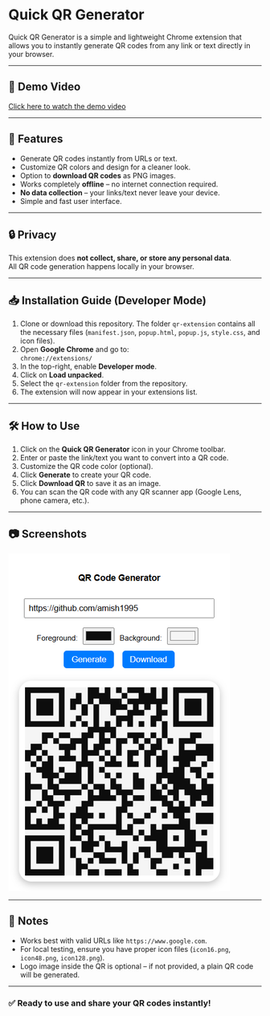 # Quick QR Generator

Quick QR Generator is a simple and lightweight Chrome extension that allows you to instantly generate QR codes from any link or text directly in your browser. 

---

## 🎥 Demo Video

[Click here to watch the demo video](image/Demo.mp4)

---

## 🚀 Features

- Generate QR codes instantly from URLs or text.  
- Customize QR colors and design for a cleaner look.  
- Option to **download QR codes** as PNG images.  
- Works completely **offline** – no internet connection required.  
- **No data collection** – your links/text never leave your device.  
- Simple and fast user interface.  

---

## 🔒 Privacy

This extension does **not collect, share, or store any personal data**.  
All QR code generation happens locally in your browser.

---

## 📥 Installation Guide (Developer Mode)

1. Clone or download this repository. The folder `qr-extension` contains all the necessary files (`manifest.json`, `popup.html`, `popup.js`, `style.css`, and icon files).  
2. Open **Google Chrome** and go to:  
   `chrome://extensions/`  
3. In the top-right, enable **Developer mode**.  
4. Click on **Load unpacked**.  
5. Select the `qr-extension` folder from the repository.  
6. The extension will now appear in your extensions list.  

---
## 🛠️ How to Use

1. Click on the **Quick QR Generator** icon in your Chrome toolbar.  
2. Enter or paste the link/text you want to convert into a QR code.  
3. Customize the QR code color (optional).  
4. Click **Generate** to create your QR code.  
5. Click **Download QR** to save it as an image.  
6. You can scan the QR code with any QR scanner app (Google Lens, phone camera, etc.).  

---

## 📷 Screenshots


![QR Generator Popup](image/ss.png)


---

## 📌 Notes

- Works best with valid URLs like `https://www.google.com`.  
- For local testing, ensure you have proper icon files (`icon16.png`, `icon48.png`, `icon128.png`).  
- Logo image inside the QR is optional – if not provided, a plain QR code will be generated.  

---

### ✅ Ready to use and share your QR codes instantly!
